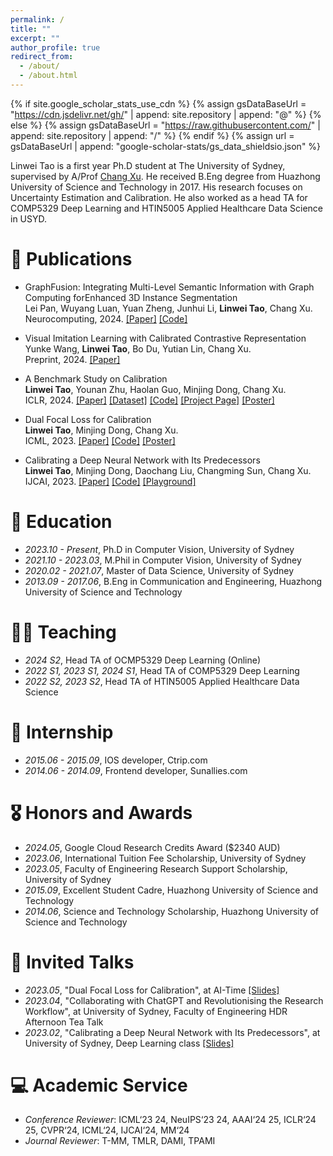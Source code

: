 ```yaml
---
permalink: /
title: ""
excerpt: ""
author_profile: true
redirect_from: 
  - /about/
  - /about.html
---
```


{% if site.google_scholar_stats_use_cdn %}
{% assign gsDataBaseUrl = "https://cdn.jsdelivr.net/gh/" | append: site.repository | append: "@" %}
{% else %}
{% assign gsDataBaseUrl = "https://raw.githubusercontent.com/" | append: site.repository | append: "/" %}
{% endif %}
{% assign url = gsDataBaseUrl | append: "google-scholar-stats/gs_data_shieldsio.json" %}

<span class='anchor' id='about-me'></span>

Linwei Tao is a first year Ph.D student at The University of Sydney, supervised by A/Prof <a href="http://changxu.xyz/">Chang Xu</a>. He received B.Eng degree from Huazhong University of Science and Technology in 2017. His research focuses on Uncertainty Estimation and Calibration. He also worked as a head TA for COMP5329 Deep Learning and HTIN5005 Applied Healthcare Data Science in USYD.


<span class='anchor' id='publications'></span>
# 📝 Publications 
- GraphFusion: Integrating Multi-Level Semantic Information with Graph Computing forEnhanced 3D Instance Segmentation  
  Lei Pan, Wuyang Luan, Yuan Zheng, Junhui Li, **Linwei Tao**, Chang Xu.  
  Neurocomputing, 2024.
  [[Paper]](https://www.sciencedirect.com/science/article/pii/S0925231224010580?via%3Dihub)
  [[Code]](https://github.com/3171228612/GraphFusion)

- Visual Imitation Learning with Calibrated Contrastive Representation  
  Yunke Wang, **Linwei Tao**, Bo Du, Yutian Lin, Chang Xu.  
  Preprint, 2024. [[Paper]](https://arxiv.org/pdf/2401.11396.pdf)

- A Benchmark Study on Calibration  
  **Linwei Tao**, Younan Zhu, Haolan Guo, Minjing Dong, Chang Xu.  
  ICLR, 2024.
[[Paper]](https://openreview.net/pdf?id=GzNhzX9kVa)
[[Dataset]](https://github.com/Linwei94/calibration-study)
[[Code]](https://github.com/Linwei94/calibration-study/tree/main/plotting)
[[Project Page]](https://www.taolinwei.com/calibration-study/)
[[Poster]](https://iclr.cc/media/PosterPDFs/ICLR%202024/19011.png?t=1713511392.4471395)

- Dual Focal Loss for Calibration  
  **Linwei Tao**, Minjing Dong, Chang Xu.  
  ICML, 2023.
[[Paper]](https://proceedings.mlr.press/v202/tao23a/tao23a.pdf)
[[Code]](https://github.com/Linwei94/DualFocalLoss)
[[Poster]](https://icml.cc/media/PosterPDFs/ICML%202023/24955.png?t=1687073089.4563115)

- Calibrating a Deep Neural Network with Its Predecessors  
  **Linwei Tao**, Minjing Dong, Daochang Liu, Changming Sun, Chang Xu.  
  IJCAI, 2023.
[[Paper]](https://www.google.com/url?sa=t&rct=j&q=&esrc=s&source=web&cd=&ved=2ahUKEwiPw7DCu8-EAxWWgVYBHQrGCKcQFnoECA8QAQ&url=https%3A%2F%2Fwww.ijcai.org%2Fproceedings%2F2023%2F0475.pdf&usg=AOvVaw1Phcix6AXHLg5eCf7FlVHR&opi=89978449)
[[Code]](https://github.com/Linwei94/PCS)
[[Playground]](https://colab.research.google.com/drive/1TjwzG962eyOF51zzqlWLwv3Wq-lgMHZM?usp=sharing)




<span class='anchor' id='educations'></span>
# 📖 Education

- *2023.10 - Present*, Ph.D in Computer Vision, University of Sydney
- *2021.10 - 2023.03*, M.Phil in Computer Vision, University of Sydney
- *2020.02 - 2021.07*, Master of Data Science, University of Sydney
- *2013.09 - 2017.06*, B.Eng in Communication and Engineering, Huazhong University of Science and Technology

<span class='anchor' id='teaching'></span>
# 🧑‍🏫 Teaching
- *2024 S2*, Head TA of OCMP5329 Deep Learning (Online)
- *2022 S1, 2023 S1, 2024 S1*, Head TA of COMP5329 Deep Learning
- *2022 S2, 2023 S2*, Head TA of HTIN5005 Applied Healthcare Data Science

<span class='anchor' id='internship'></span>
# 💼 Internship

- *2015.06 - 2015.09*, IOS developer, Ctrip.com
- *2014.06 - 2014.09*, Frontend developer, Sunallies.com

<span class='anchor' id='honors-awards'></span>
# 🎖 Honors and Awards

- *2024.05*, Google Cloud Research Credits Award ($2340 AUD)
- *2023.06*, International Tuition Fee Scholarship, University of Sydney 
- *2023.05*, Faculty of Engineering Research Support Scholarship, University of Sydney 
- *2015.09*, Excellent Student Cadre, Huazhong University of Science and Technology
- *2014.06*, Science and Technology Scholarship, Huazhong University of Science and Technology

<span class='anchor' id='invited-talks'></span>
# 💬 Invited Talks

- *2023.05*, "Dual Focal Loss for Calibration", at AI-Time [[Slides]](https://drive.google.com/file/d/1M9tilEwUivW6cQXsy63O21jmIISugAtk/view?usp=share_link)
- *2023.04*, "Collaborating with ChatGPT and Revolutionising the Research Workflow", at University of Sydney, Faculty of Engineering HDR Afternoon Tea Talk
- *2023.02*, "Calibrating a Deep Neural Network with Its Predecessors", at University of Sydney, Deep Learning class [[Slides]](https://drive.google.com/file/d/1b_KyAVqdTd8Tx548_XI9PdaFh-A6vOWJ/view?usp=share_link)

<span class='anchor' id='academic-service'></span>
# 💻 Academic Service

- *Conference Reviewer*: ICML‘23 24, NeuIPS‘23 24, AAAI‘24 25, ICLR‘24 25, CVPR‘24, ICML‘24, IJCAI‘24, MM‘24
- *Journal Reviewer*: T-MM, TMLR, DAMI, TPAMI

<!--- 
<span class='anchor' id='my-cats'></span>
# 🐱 My Cats

<img src="/images/water.jpg" width="300"><br>
<img src="/images/melon.jpg" width="300"><br>
<img src="/images/juice.jpg" width="300"><br>
 --->
